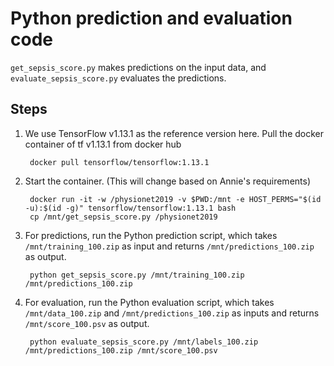 # Python prediction and evaluation code

`get_sepsis_score.py` makes predictions on the input data, and `evaluate_sepsis_score.py` evaluates the predictions.

## Steps
1) We use TensorFlow v1.13.1 as the reference version here. Pull the docker container of tf v1.13.1 from docker hub

        docker pull tensorflow/tensorflow:1.13.1

2) Start the container. (This will change based on Annie's requirements)

        docker run -it -w /physionet2019 -v $PWD:/mnt -e HOST_PERMS="$(id -u):$(id -g)" tensorflow/tensorflow:1.13.1 bash
        cp /mnt/get_sepsis_score.py /physionet2019

3) For predictions, run the Python prediction script, which takes `/mnt/training_100.zip` as input and returns `/mnt/predictions_100.zip` as output.

        python get_sepsis_score.py /mnt/training_100.zip /mnt/predictions_100.zip

4) For evaluation, run the Python evaluation script, which takes `/mnt/data_100.zip` and `/mnt/predictions_100.zip` as inputs and returns `/mnt/score_100.psv` as output.

        python evaluate_sepsis_score.py /mnt/labels_100.zip /mnt/predictions_100.zip /mnt/score_100.psv
